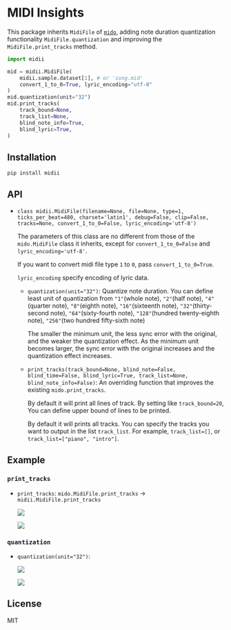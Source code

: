# MIDI Insights

This package inherits `MidiFile` of [`mido`](https://github.com/mido/mido), adding note duration quantization functionality `MidiFile.quantization` and improving the `MidiFile.print_tracks` method.

```python
import midii

mid = midii.MidiFile(
    midii.sample.dataset[1], # or 'song.mid'
    convert_1_to_0=True, lyric_encoding="utf-8"
)
mid.quantization(unit="32")
mid.print_tracks(
    track_bound=None,
    track_list=None,
    blind_note_info=True,
    blind_lyric=True,
)
```

## Installation

```shell
pip install midii
```

## API

- `class midii.MidiFile(filename=None, file=None, type=1, ticks_per_beat=480, charset='latin1', debug=False, clip=False, tracks=None, convert_1_to_0=False, lyric_encoding='utf-8')`

    The parameters of this class are no different from those of the `mido.MidiFile` class it inherits, except for `convert_1_to_0=False` and `lyric_encoding='utf-8'`. 

    If you want to convert midi file type `1` to `0`, pass `convert_1_to_0=True`. 

    `lyric_encoding` specify encoding of lyric data.

    - `quantization(unit="32")`: Quantize note duration. You can define least unit of quantization from `"1"`(whole note), `"2"`(half note), `"4"`(quarter note), `"8"`(eighth note), `"16"`(sixteenth note), `"32"`(thirty-second note), `"64"`(sixty-fourth note), `"128"`(hundred twenty-eighth note), `"256"`(two hundred fifty-sixth note)

        The smaller the minimum unit, the less sync error with the original, and the weaker the quantization effect. As the minimum unit becomes larger, the sync error with the original increases and the quantization effect increases.


    - `print_tracks(track_bound=None, blind_note=False, blind_time=False, blind_lyric=True, track_list=None, blind_note_info=False)`: An overriding function that improves the existing `mido.print_tracks`.

        By default it will print all lines of track. By setting like `track_bound=20`, You can define upper bound of lines to be printed.

        By default it will prints all tracks. You can specify the tracks you want to output in the list `track_list`. For example, `track_list=[]`, or `track_list=["piano", "intro"]`.

## Example

### `print_tracks`

- `print_tracks`: `mido.MidiFile.print_tracks` &rarr; `midii.MidiFile.print_tracks` 

    ![](figure/print.png)

    ![](figure/print2.png)

### `quantization`

- `quantization(unit="32")`:

    ![](figure/q1.png)

    ![](figure/q2.png)

## License

MIT